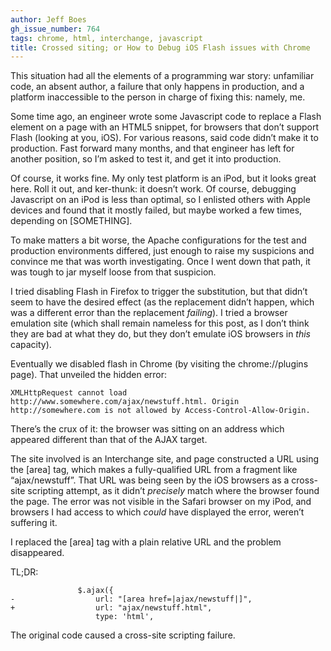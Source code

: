 ```yaml
---
author: Jeff Boes
gh_issue_number: 764
tags: chrome, html, interchange, javascript
title: Crossed siting; or How to Debug iOS Flash issues with Chrome
---
```




This situation had all the elements of a programming war story: unfamiliar code, an absent author, a failure that only happens in production, and a platform inaccessible to the person in charge of fixing this: namely, me.

Some time ago, an engineer wrote some Javascript code to replace a Flash element on a page with an HTML5 snippet, for browsers that don’t support Flash (looking at you, iOS). For various reasons, said code didn’t make it to production. Fast forward many months, and that engineer has left for another position, so I’m asked to test it, and get it into production.

Of course, it works fine. My only test platform is an iPod, but it looks great here. Roll it out, and ker-thunk: it doesn’t work. Of course, debugging Javascript on an iPod is less than optimal, so I enlisted others with Apple devices and found that it mostly failed, but maybe worked a few times, depending on [SOMETHING].

To make matters a bit worse, the Apache configurations for the test and production environments differed, just enough to raise my suspicions and convince me that was worth investigating. Once I went down that path, it was tough to jar myself loose from that suspicion.

I tried disabling Flash in Firefox to trigger the substitution, but that didn’t seem to have the desired effect (as the replacement didn’t happen, which was a different error than the replacement *failing*). I tried a browser emulation site (which shall remain nameless for this post, as I don’t think they are bad at what they do, but they don’t emulate iOS browsers in *this* capacity).

Eventually we disabled flash in Chrome (by visiting the chrome://plugins page). That unveiled the hidden error:

```
XMLHttpRequest cannot load http://www.somewhere.com/ajax/newstuff.html. Origin http://somewhere.com is not allowed by Access-Control-Allow-Origin.
```

There’s the crux of it: the browser was sitting on an address which appeared different than that of the AJAX target.

The site involved is an Interchange site, and page constructed a URL using the [area] tag, which makes a fully-qualified URL from a fragment like “ajax/newstuff”. That URL was being seen by the iOS browsers as a cross-site scripting attempt, as it didn’t *precisely* match where the browser found the page. The error was not visible in the Safari browser on my iPod, and browsers I had access to which *could* have displayed the error, weren’t suffering it.

I replaced the [area] tag with a plain relative URL and the problem disappeared.

TL;DR:

```
               $.ajax({
-                  url: "[area href=|ajax/newstuff|]",
+                  url: "ajax/newstuff.html",
                   type: 'html',
```

The original code caused a cross-site scripting failure.



